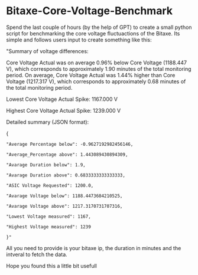 # Bitaxe-Core-Voltage-Benchmark

Spend the last couple of hours (by the help of GPT) to create a small python script for benchmarking the core voltage fluctuactions of the Bitaxe.
Its simple and follows users input to create something like this:

"Summary of voltage differences:

Core Voltage Actual was on average 0.96% below Core Voltage (1188.447 V), 
which corresponds to approximately 1.90 minutes of the total monitoring period. 
On average, Core Voltage Actual was 1.44% higher than Core Voltage (1217.317 V), 
which corresponds to approximately 0.68 minutes of the total monitoring period.

Lowest Core Voltage Actual Spike: 1167.000 V

Highest Core Voltage Actual Spike: 1239.000 V

Detailed summary (JSON format):

{

    "Average Percentage below": -0.9627192982456146,
    
    "Average_Percentage above": 1.443089430894309,
    
    "Avarage Duration below": 1.9,
    
    "Avarage Duration above": 0.6833333333333333,
    
    "ASIC Voltage Requested": 1200.0,
    
    "Avarage Voltage below": 1188.4473684210525,
    
    "Avarage Voltage above": 1217.3170731707316,
    
    "Lowest Voltage measured": 1167,
    
    "Highest Voltage measured": 1239
    
    }"


All you need to provide is your bitaxe ip, the duration in minutes and the intveral to fetch the data.

Hope you found this a little bit usefull
